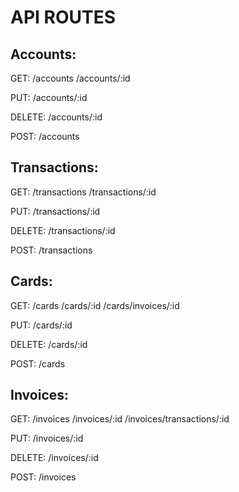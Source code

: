 # API ROUTES

## Accounts:
  GET: /accounts
      /accounts/:id

  PUT: /accounts/:id

  DELETE: /accounts/:id

  POST: /accounts

## Transactions:
  GET: /transactions
       /transactions/:id

PUT: /transactions/:id

DELETE: /transactions/:id

POST: /transactions

## Cards:
  GET: /cards
       /cards/:id
       /cards/invoices/:id

PUT: /cards/:id

DELETE: /cards/:id

POST: /cards

## Invoices:
  GET: /invoices
       /invoices/:id
       /invoices/transactions/:id

PUT: /invoices/:id

DELETE: /invoices/:id

POST: /invoices
